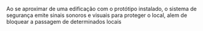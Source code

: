 Ao se aproximar de uma edificação com o protótipo instalado, 
o sistema de segurança emite sinais sonoros e visuais para 
proteger o local, alem de bloquear a passagem de determinados
locais